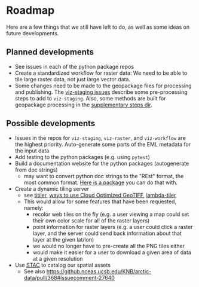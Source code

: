 # Roadmap

Here are a few things that we still have left to do, as well as some ideas on future developments.

## Planned developments

- See issues in each of the python package repos
- Create a standardized workflow for raster data: We need to be able to tile large raster data, not just large vector data.
- Some changes need to be made to the geopackage files for processing and publishing. The [viz-staging issues](https://github.com/PermafrostDiscoveryGateway/viz-staging/issues) describe some pre-processing steps to add to `viz-staging`. Also, some methods are built for geopackage processing in the [supplementary steps dir](https://github.com/PermafrostDiscoveryGateway/viz-staging/blob/main/supplementary_steps/archive_vector_tiles.py).

## Possible developments

- Issues in the repos for `viz-staging`, `viz-raster`, and `viz-workflow` are the highest priority.
Auto-generate some parts of the EML metadata for the input data
- Add testing to the python packages (e.g. using `pytest`)
- Build a documentation website for the python packages (autogenerate from doc strings)
	- may want to convert python doc strings to the "REst" format, the most common format. [Here is a package](https://github.com/dadadel/pyment) you can do that with.
- Create a dynamic tiling server
  - see [titiler](https://developmentseed.org/titiler/dynamic_tiling/), [ways to use Cloud Optimized GeoTIFF](https://medium.com/devseed/cog-talk-part-2-mosaics-bbbf474e66df), [lambda-tiler](https://github.com/vincentsarago/lambda-tiler)
  - This would allow for some features that have been requested, namely:
    - recolor web tiles on the fly (e.g. a user viewing a map could set their own color scale for all of the raster layers)
    - point information for raster layers (e.g. a user could click a raster layer, and the server could send back information about that layer at the given lat/lon)
    - we would no longer have to pre-create all the PNG tiles either
    - would make it easier for a user to download a given area of data at a given resolution
- Use [STAC](https://stacspec.org/en) to catalog our spatial assets
	- See also https://github.nceas.ucsb.edu/KNB/arctic-data/pull/368#issuecomment-27640
